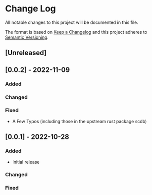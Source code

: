 # Change Log

All notable changes to this project will be documented in this file.

The format is based on [Keep a Changelog](http://keepachangelog.com/)
and this project adheres to [Semantic Versioning](http://semver.org/).

## [Unreleased]

## [0.0.2] - 2022-11-09

### Added

### Changed

### Fixed

- A Few Typos (including those in the upstream rust package scdb)

## [0.0.1] - 2022-10-28

### Added

- Initial release

### Changed

### Fixed
